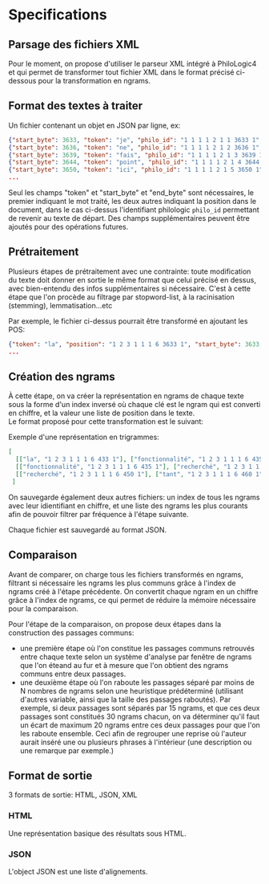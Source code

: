 # Specifications #

## Parsage des fichiers XML ##
Pour le moment, on propose d'utiliser le parseur XML intégré à PhiloLogic4 et 
qui permet de transformer tout fichier XML dans le format précisé ci-dessous 
pour la transformation en ngrams.

## Format des textes à traiter ##
Un fichier contenant un objet en JSON par ligne, ex:

```JSON
{"start_byte": 3633, "token": "je", "philo_id": "1 1 1 1 2 1 1 3633 1", "end_byte": 3635}
{"start_byte": 3636, "token": "ne", "philo_id": "1 1 1 1 2 1 2 3636 1", "end_byte": 3638}
{"start_byte": 3639, "token": "fais", "philo_id": "1 1 1 1 2 1 3 3639 1", "end_byte": 3643}
{"start_byte": 3644, "token": "point", "philo_id": "1 1 1 1 2 1 4 3644 1", "end_byte": 3649}
{"start_byte": 3650, "token": "ici", "philo_id": "1 1 1 1 2 1 5 3650 1", "end_byte": 3653}
...
```

Seul les champs "token" et "start_byte" et "end_byte" sont nécessaires, le premier indiquant
le mot traité, les deux autres indiquant la position dans le document, dans le cas
ci-dessus l'identifiant philologic `philo_id` permettant de revenir au texte de départ.
Des champs supplémentaires peuvent être ajoutés pour des opérations futures.

## Prétraitement ##
Plusieurs étapes de prétraitement avec une contrainte: toute modification du texte doit donner en sortie le même format que celui précisé en dessus, avec bien-entendu des infos supplémentaires si nécessaire. C'est à cette étape que l'on procède au filtrage par stopword-list, à la racinisation (stemming), lemmatisation...etc

Par exemple, le fichier ci-dessus pourrait être transformé en ajoutant les POS:


```JSON
{"token": "la", "position": "1 2 3 1 1 1 6 3633 1", "start_byte": 3633, "end_byte": 3635, "pos": "DET"}
...
```

## Création des ngrams ##
À cette étape, on va créer la représentation en ngrams de chaque texte sous la forme d'un index inversé où chaque clé est le ngram qui est converti en chiffre, et la valeur une liste de position dans le texte.  
Le format proposé pour cette transformation est le suivant:

Exemple d'une représentation en trigrammes:

```JSON
[
  [["la", "1 2 3 1 1 1 6 433 1"], ["fonctionnalité", "1 2 3 1 1 1 6 435 1"], ["recherché", "1 2 3 1 1 1 6 450 1"]],
  [["fonctionnalité", "1 2 3 1 1 1 6 435 1"], ["recherché", "1 2 3 1 1 1 6 450 1"], ["tant", "1 2 3 1 1 1 6 460 1"]],
  [["recherché", "1 2 3 1 1 1 6 450 1"], ["tant", "1 2 3 1 1 1 6 460 1"], ["par", "1 2 3 1 1 1 6 460 1"]]
 ]
 ```

On sauvegarde également deux autres fichiers: un index de tous les ngrams avec leur idientifiant en chiffre, et une liste des ngrams les plus courants afin de pouvoir filtrer par fréquence à l'étape suivante.

Chaque fichier est sauvegardé au format JSON.
 
 
## Comparaison ##
 Avant de comparer, on charge tous les fichiers transformés en ngrams, filtrant si nécessaire les ngrams les plus communs grâce à l'index de ngrams créé à l'étape précédente. On convertit chaque ngram en un chiffre grâce à l'index de ngrams, ce qui permet de réduire la mémoire nécessaire pour la comparaison.
 
 Pour l'étape de la comparaison, on propose deux étapes dans la construction des passages communs:
 - une première étape où l'on constitue les passages communs retrouvés entre chaque texte selon un système d'analyse par fenêtre de ngrams que l'on éteand au fur et à mesure que l'on obtient des ngrams communs entre deux passages.
 - une deuxième étape où l'on raboute les passages séparé par moins de N nombres de ngrams selon une heuristique prédéterminé (utilisant d'autres variable, ainsi que la taille des passages raboutés). Par exemple, si deux passages sont séparés par 15 ngrams, et que ces deux passages sont constitués 30 ngrams chacun, on va déterminer qu'il faut un écart de maximum 20 ngrams entre ces deux passages pour que l'on les raboute ensemble. Ceci afin de regrouper une reprise où l'auteur aurait inséré une ou plusieurs phrases à l'intérieur (une description ou une remarque par exemple.)
 
 
## Format de sortie ##

3 formats de sortie: HTML, JSON, XML

### HTML ###
Une représentation basique des résultats sous HTML.

### JSON ###
L'object JSON est une liste d'alignements. 
 
